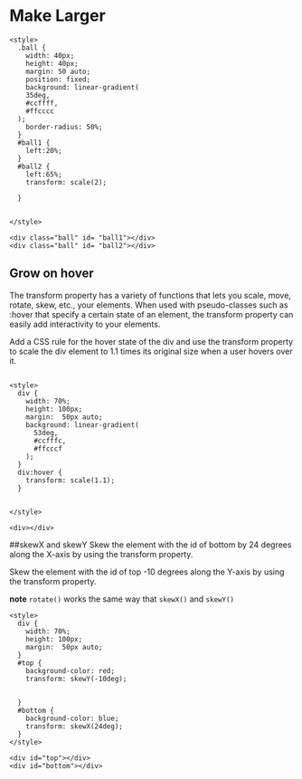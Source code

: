 # Make Larger
```
<style>
  .ball { 
    width: 40px;
    height: 40px;
    margin: 50 auto;
    position: fixed;
    background: linear-gradient(
    35deg,
    #ccffff,
    #ffcccc
  );       
    border-radius: 50%;
  }
  #ball1 {
    left:20%;
  }
  #ball2 {
    left:65%;
    transform: scale(2);
    
  }


</style>

<div class="ball" id= "ball1"></div>
<div class="ball" id= "ball2"></div>
```

## Grow on hover
The transform property has a variety of functions that lets you scale, move, rotate, skew, etc., your elements. When used with pseudo-classes such as :hover that specify a certain state of an element, the transform property can easily add interactivity to your elements.

Add a CSS rule for the hover state of the div and use the transform property to scale the div element to 1.1 times its original size when a user hovers over it.

```

<style>
  div { 
    width: 70%;
    height: 100px;
    margin:  50px auto;
    background: linear-gradient(
      53deg,
      #ccfffc,
      #ffcccf
    );
  }
  div:hover {
    transform: scale(1.1);
  }
  
  
</style>

<div></div>
```

##skewX and skewY
Skew the element with the id of bottom by 24 degrees along the X-axis by using the transform property.

Skew the element with the id of top -10 degrees along the Y-axis by using the transform property.

**note** `rotate()` works the same way that `skewX()` and `skewY()`

```
<style>
  div { 
    width: 70%;
    height: 100px;
    margin:  50px auto;
  }
  #top {
    background-color: red;
    transform: skewY(-10deg);
    
    
  }
  #bottom {
    background-color: blue;
    transform: skewX(24deg);
  }
</style>

<div id="top"></div>
<div id="bottom"></div>
```

